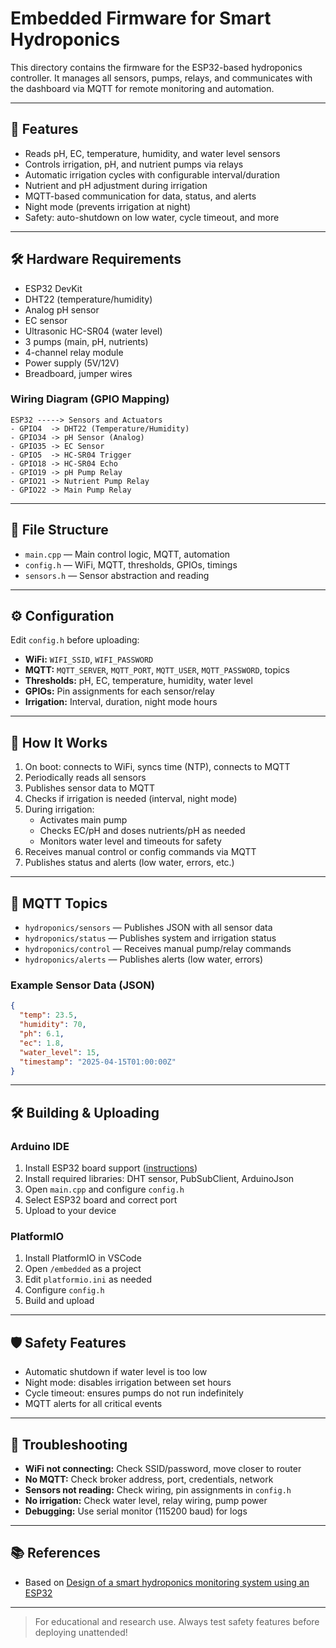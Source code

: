 # Embedded Firmware for Smart Hydroponics

This directory contains the firmware for the ESP32-based hydroponics controller. It manages all sensors, pumps, relays, and communicates with the dashboard via MQTT for remote monitoring and automation.

---

## 🚀 Features
- Reads pH, EC, temperature, humidity, and water level sensors
- Controls irrigation, pH, and nutrient pumps via relays
- Automatic irrigation cycles with configurable interval/duration
- Nutrient and pH adjustment during irrigation
- MQTT-based communication for data, status, and alerts
- Night mode (prevents irrigation at night)
- Safety: auto-shutdown on low water, cycle timeout, and more

---

## 🛠️ Hardware Requirements
- ESP32 DevKit
- DHT22 (temperature/humidity)
- Analog pH sensor
- EC sensor
- Ultrasonic HC-SR04 (water level)
- 3 pumps (main, pH, nutrients)
- 4-channel relay module
- Power supply (5V/12V)
- Breadboard, jumper wires

### Wiring Diagram (GPIO Mapping)
```
ESP32 -----> Sensors and Actuators
- GPIO4  -> DHT22 (Temperature/Humidity)
- GPIO34 -> pH Sensor (Analog)
- GPIO35 -> EC Sensor
- GPIO5  -> HC-SR04 Trigger
- GPIO18 -> HC-SR04 Echo
- GPIO19 -> pH Pump Relay
- GPIO21 -> Nutrient Pump Relay
- GPIO22 -> Main Pump Relay
```

---

## 📂 File Structure
- `main.cpp`   — Main control logic, MQTT, automation
- `config.h`   — WiFi, MQTT, thresholds, GPIOs, timings
- `sensors.h`  — Sensor abstraction and reading

---

## ⚙️ Configuration
Edit `config.h` before uploading:
- **WiFi:** `WIFI_SSID`, `WIFI_PASSWORD`
- **MQTT:** `MQTT_SERVER`, `MQTT_PORT`, `MQTT_USER`, `MQTT_PASSWORD`, topics
- **Thresholds:** pH, EC, temperature, humidity, water level
- **GPIOs:** Pin assignments for each sensor/relay
- **Irrigation:** Interval, duration, night mode hours

---

## 📝 How It Works
1. On boot: connects to WiFi, syncs time (NTP), connects to MQTT
2. Periodically reads all sensors
3. Publishes sensor data to MQTT
4. Checks if irrigation is needed (interval, night mode)
5. During irrigation:
   - Activates main pump
   - Checks EC/pH and doses nutrients/pH as needed
   - Monitors water level and timeouts for safety
6. Receives manual control or config commands via MQTT
7. Publishes status and alerts (low water, errors, etc.)

---

## 📡 MQTT Topics
- `hydroponics/sensors` — Publishes JSON with all sensor data
- `hydroponics/status` — Publishes system and irrigation status
- `hydroponics/control` — Receives manual pump/relay commands
- `hydroponics/alerts` — Publishes alerts (low water, errors)

### Example Sensor Data (JSON)
```json
{
  "temp": 23.5,
  "humidity": 70,
  "ph": 6.1,
  "ec": 1.8,
  "water_level": 15,
  "timestamp": "2025-04-15T01:00:00Z"
}
```

---

## 🛠️ Building & Uploading
### Arduino IDE
1. Install ESP32 board support ([instructions](https://docs.espressif.com/projects/arduino-esp32/en/latest/installing.html))
2. Install required libraries: DHT sensor, PubSubClient, ArduinoJson
3. Open `main.cpp` and configure `config.h`
4. Select ESP32 board and correct port
5. Upload to your device

### PlatformIO
1. Install PlatformIO in VSCode
2. Open `/embedded` as a project
3. Edit `platformio.ini` as needed
4. Configure `config.h`
5. Build and upload

---

## 🛡️ Safety Features
- Automatic shutdown if water level is too low
- Night mode: disables irrigation between set hours
- Cycle timeout: ensures pumps do not run indefinitely
- MQTT alerts for all critical events

---

## 🐞 Troubleshooting
- **WiFi not connecting:** Check SSID/password, move closer to router
- **No MQTT:** Check broker address, port, credentials, network
- **Sensors not reading:** Check wiring, pin assignments in `config.h`
- **No irrigation:** Check water level, relay wiring, pump power
- **Debugging:** Use serial monitor (115200 baud) for logs

---

## 📚 References
- Based on [Design of a smart hydroponics monitoring system using an ESP32](https://www.sciencedirect.com/science/article/pii/S221501612303977)

---

> For educational and research use. Always test safety features before deploying unattended!
